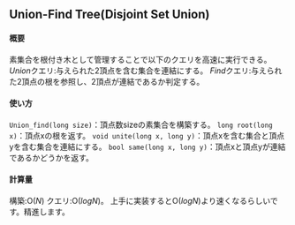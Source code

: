 ## Union-Find Tree(Disjoint Set Union)

#### 概要

素集合を根付き木として管理することで以下のクエリを高速に実行できる。
$Union$クエリ:与えられた2頂点を含む集合を連結にする。
$Find$クエリ:与えられた2頂点の根を参照し、2頂点が連結であるか判定する。

#### 使い方

`Union_find(long size)`：頂点数sizeの素集合を構築する。
`long root(long x)`：頂点xの根を返す。
`void unite(long x, long y)`：頂点xを含む集合と頂点yを含む集合を連結にする。
`bool same(long x, long y)`：頂点xと頂点yが連結であるかどうかを返す。

#### 計算量

構築:$\mathrm{O}(N)$
クエリ:$\mathrm{O}(log N)$。
上手に実装すると$\mathrm{O}(log N)$より速くなるらしいです。精進します。
